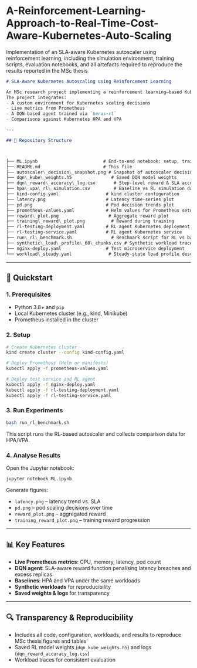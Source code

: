 # A-Reinforcement-Learning-Approach-to-Real-Time-Cost-Aware-Kubernetes-Auto-Scaling
Implementation of an SLA-aware Kubernetes autoscaler using reinforcement learning, including the simulation environment, training scripts, evaluation notebooks, and all artefacts required to reproduce the results reported in the MSc thesis


```markdown
# SLA-Aware Kubernetes Autoscaling using Reinforcement Learning

An MSc research project implementing a reinforcement learning–based Kubernetes pod autoscaler to optimize **Service Level Agreement (SLA) compliance** while reducing resource cost.  
The project integrates:
- A custom environment for Kubernetes scaling decisions
- Live metrics from Prometheus
- A DQN-based agent trained via `keras-rl`
- Comparisons against Kubernetes HPA and VPA

---

## 📂 Repository Structure



├── ML.ipynb                         # End-to-end notebook: setup, training, evaluation
├── README.md                        # This file
├── autoscaler\_decision\_snapshot.png # Snapshot of autoscaler decision flow
├── dqn\_kube\_weights.h5               # Saved DQN model weights
├── dqn\_reward\_accuracy\_log.csv       # Step-level reward & SLA accuracy logs
├── hpa\_vpa\_rl\_simulation.csv         # Baseline vs RL simulation data
├── kind-config.yaml                  # kind cluster configuration
├── latency.png                       # Latency time-series plot
├── pd.png                            # Pod decision trends plot
├── prometheus-values.yaml            # Helm values for Prometheus setup
├── reward\_plot.png                   # Aggregate reward plot
├── training\_reward\_plot.png          # Reward during training
├── rl-testing-deployment.yaml        # RL agent Kubernetes deployment
├── rl-testing-service.yaml           # RL agent Kubernetes service
├── run\_rl\_benchmark.sh               # Benchmark script for RL vs baselines
├── synthetic\_load\_profile\_60\_chunks.csv # Synthetic workload trace
├── nginx-deploy.yaml                 # Test microservice deployment
└── workload\_steady.yaml              # Steady-state load profile descriptor

````

---

## 🚀 Quickstart

### 1. Prerequisites
- Python 3.8+ and `pip`
- Local Kubernetes cluster (e.g., kind, Minikube)
- Prometheus installed in the cluster

### 2. Setup
```bash
# Create Kubernetes cluster
kind create cluster --config kind-config.yaml

# Deploy Prometheus (Helm or manifests)
kubectl apply -f prometheus-values.yaml

# Deploy test service and RL agent
kubectl apply -f nginx-deploy.yaml
kubectl apply -f rl-testing-deployment.yaml
kubectl apply -f rl-testing-service.yaml
````

### 3. Run Experiments

```bash
bash run_rl_benchmark.sh
```

This script runs the RL-based autoscaler and collects comparison data for HPA/VPA.

### 4. Analyse Results

Open the Jupyter notebook:

```bash
jupyter notebook ML.ipynb
```

Generate figures:

* `latency.png` – latency trend vs. SLA
* `pd.png` – pod scaling decisions over time
* `reward_plot.png` – aggregated reward
* `training_reward_plot.png` – training reward progression

---

## 📊 Key Features

* **Live Prometheus metrics**: CPU, memory, latency, pod count
* **DQN agent**: SLA-aware reward function penalising latency breaches and excess replicas
* **Baselines**: HPA and VPA under the same workloads
* **Synthetic workloads** for reproducibility
* **Saved weights & logs** for transparency

---



## 🔍 Transparency & Reproducibility

* Includes all code, configuration, workloads, and results to reproduce MSc thesis figures and tables
* Saved RL model weights (`dqn_kube_weights.h5`) and logs (`dqn_reward_accuracy_log.csv`)
* Workload traces for consistent evaluation

```
